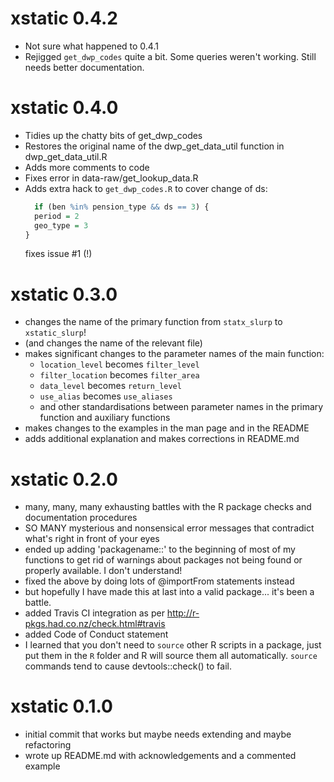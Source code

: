 # xstatic 0.4.2

* Not sure what happened to 0.4.1
* Rejigged `get_dwp_codes` quite a bit. Some queries weren't working. Still needs better documentation.


# xstatic 0.4.0

* Tidies up the chatty bits of get_dwp_codes
* Restores the original name of the dwp_get_data_util function in dwp_get_data_util.R
* Adds more comments to code
* Fixes error in data-raw/get_lookup_data.R
* Adds extra hack to `get_dwp_codes.R` to cover change of ds:
  ```r
    if (ben %in% pension_type && ds == 3) {
    period = 2
    geo_type = 3
  }
  ```
  fixes issue #1 (!)

# xstatic 0.3.0

* changes the name of the primary function from `statx_slurp` to `xstatic_slurp`!
* (and changes the name of the relevant file)
* makes significant changes to the parameter names of the main function:
  * `location_level` becomes `filter_level`
  * `filter_location` becomes `filter_area`
  * `data_level` becomes `return_level`
  * `use_alias` becomes `use_aliases`
  * and other standardisations between parameter names in the primary function and auxiliary functions
* makes changes to the examples in the man page and in the README
* adds additional explanation and makes corrections in README.md

# xstatic 0.2.0

* many, many, many exhausting battles with the R package checks and documentation procedures
* SO MANY mysterious and nonsensical error messages that contradict what's right in front of your eyes
* ended up adding 'packagename::' to the beginning of most of my functions to get rid of warnings about packages not being found or properly available. I don't understand!
* fixed the above by doing lots of @importFrom statements instead
* but hopefully I have made this at last into a valid package... it's been a battle.
* added Travis CI integration as per http://r-pkgs.had.co.nz/check.html#travis
* added Code of Conduct statement
* I learned that you don't need to `source` other R scripts in a package, just put them in the `R` folder and R will source them all automatically. `source` commands tend to cause devtools::check() to fail.

# xstatic 0.1.0

* initial commit that works but maybe needs extending and maybe refactoring
* wrote up README.md with acknowledgements and a commented example
